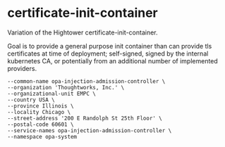 # certificate-init-container

Variation of the Hightower certificate-init-container.  

Goal is to provide a general purpose init container than can provide tls certificates at time of deployment; self-signed, signed by the internal kubernetes CA, or potentially from an additional number of implemented providers.  

```
--common-name opa-injection-admission-controller \
--organization 'Thoughtworks, Inc.' \
--organizational-unit EMPC \
--country USA \
--province Illinois \
--locality Chicago \
--street-address '200 E Randolph St 25th Floor' \
--postal-code 60601 \
--service-names opa-injection-admission-controller \
--namespace opa-system
```